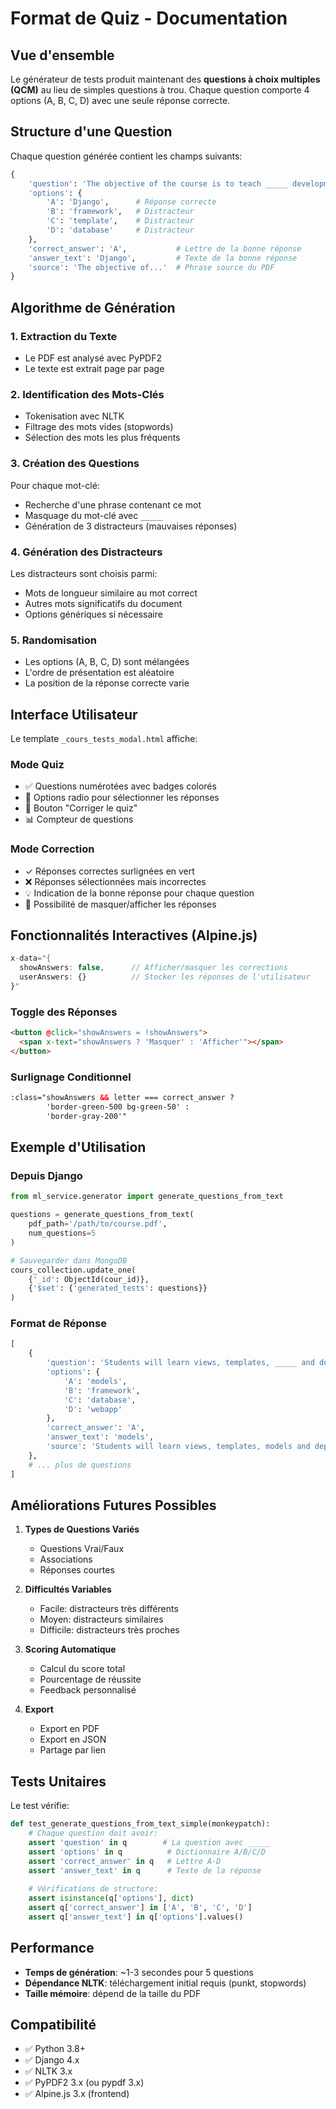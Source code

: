 # Format de Quiz - Documentation

## Vue d'ensemble

Le générateur de tests produit maintenant des **questions à choix multiples (QCM)** au lieu de simples questions à trou. Chaque question comporte 4 options (A, B, C, D) avec une seule réponse correcte.

## Structure d'une Question

Chaque question générée contient les champs suivants:

```python
{
    'question': 'The objective of the course is to teach _____ development.',
    'options': {
        'A': 'Django',      # Réponse correcte
        'B': 'framework',   # Distracteur
        'C': 'template',    # Distracteur
        'D': 'database'     # Distracteur
    },
    'correct_answer': 'A',           # Lettre de la bonne réponse
    'answer_text': 'Django',         # Texte de la bonne réponse
    'source': 'The objective of...'  # Phrase source du PDF
}
```

## Algorithme de Génération

### 1. Extraction du Texte
- Le PDF est analysé avec PyPDF2
- Le texte est extrait page par page

### 2. Identification des Mots-Clés
- Tokenisation avec NLTK
- Filtrage des mots vides (stopwords)
- Sélection des mots les plus fréquents

### 3. Création des Questions
Pour chaque mot-clé:
- Recherche d'une phrase contenant ce mot
- Masquage du mot-clé avec `_____`
- Génération de 3 distracteurs (mauvaises réponses)

### 4. Génération des Distracteurs
Les distracteurs sont choisis parmi:
- Mots de longueur similaire au mot correct
- Autres mots significatifs du document
- Options génériques si nécessaire

### 5. Randomisation
- Les options (A, B, C, D) sont mélangées
- L'ordre de présentation est aléatoire
- La position de la réponse correcte varie

## Interface Utilisateur

Le template `_cours_tests_modal.html` affiche:

### Mode Quiz
- ✅ Questions numérotées avec badges colorés
- 🔘 Options radio pour sélectionner les réponses
- 🎯 Bouton "Corriger le quiz"
- 📊 Compteur de questions

### Mode Correction
- ✓ Réponses correctes surlignées en vert
- ❌ Réponses sélectionnées mais incorrectes
- 💡 Indication de la bonne réponse pour chaque question
- 🔄 Possibilité de masquer/afficher les réponses

## Fonctionnalités Interactives (Alpine.js)

```javascript
x-data="{
  showAnswers: false,      // Afficher/masquer les corrections
  userAnswers: {}          // Stocker les réponses de l'utilisateur
}"
```

### Toggle des Réponses
```html
<button @click="showAnswers = !showAnswers">
  <span x-text="showAnswers ? 'Masquer' : 'Afficher'"></span>
</button>
```

### Surlignage Conditionnel
```html
:class="showAnswers && letter === correct_answer ? 
        'border-green-500 bg-green-50' : 
        'border-gray-200'"
```

## Exemple d'Utilisation

### Depuis Django
```python
from ml_service.generator import generate_questions_from_text

questions = generate_questions_from_text(
    pdf_path='/path/to/course.pdf',
    num_questions=5
)

# Sauvegarder dans MongoDB
cours_collection.update_one(
    {'_id': ObjectId(cour_id)},
    {'$set': {'generated_tests': questions}}
)
```

### Format de Réponse
```python
[
    {
        'question': 'Students will learn views, templates, _____ and deployments.',
        'options': {
            'A': 'models',
            'B': 'framework',
            'C': 'database',
            'D': 'webapp'
        },
        'correct_answer': 'A',
        'answer_text': 'models',
        'source': 'Students will learn views, templates, models and deployments.'
    },
    # ... plus de questions
]
```

## Améliorations Futures Possibles

1. **Types de Questions Variés**
   - Questions Vrai/Faux
   - Associations
   - Réponses courtes

2. **Difficultés Variables**
   - Facile: distracteurs très différents
   - Moyen: distracteurs similaires
   - Difficile: distracteurs très proches

3. **Scoring Automatique**
   - Calcul du score total
   - Pourcentage de réussite
   - Feedback personnalisé

4. **Export**
   - Export en PDF
   - Export en JSON
   - Partage par lien

## Tests Unitaires

Le test vérifie:
```python
def test_generate_questions_from_text_simple(monkeypatch):
    # Chaque question doit avoir:
    assert 'question' in q        # La question avec _____
    assert 'options' in q          # Dictionnaire A/B/C/D
    assert 'correct_answer' in q   # Lettre A-D
    assert 'answer_text' in q      # Texte de la réponse
    
    # Vérifications de structure:
    assert isinstance(q['options'], dict)
    assert q['correct_answer'] in ['A', 'B', 'C', 'D']
    assert q['answer_text'] in q['options'].values()
```

## Performance

- **Temps de génération**: ~1-3 secondes pour 5 questions
- **Dépendance NLTK**: téléchargement initial requis (punkt, stopwords)
- **Taille mémoire**: dépend de la taille du PDF

## Compatibilité

- ✅ Python 3.8+
- ✅ Django 4.x
- ✅ NLTK 3.x
- ✅ PyPDF2 3.x (ou pypdf 3.x)
- ✅ Alpine.js 3.x (frontend)
